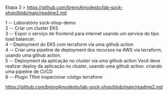
Etapa 3 > <https://github.com/brenoAmodesto/lab-sock-shop/blob/main/readme2.md>
<html>
 <head>
  1 -- Laboratório sock-shop-demo <br /> 2 -- Criar um cluster EKS
 </head>
 <body>
   <br /> 3 -- Expor o serviço de frontend para internet usando um service do tipo load balancer. <br /> 4 --Deployment do EKS com terraform via uma github action <br /> 4 -- Criar uma pipeline de deployment dos recursos na AWS via terraform, usando uma github action. <br /> 5 -- Deployment da aplicação no cluster via uma github action
   Você deve realizar deploy da aplicação no cluster, usando uma github action. criando uma pipeline de Ci/CD <br /> 6 -- Plugin Tflint inspecionar código terraform


 </body>
</html>
<img src="https://github.com/brenoAmodesto/lab-sock-shop/blob/main/img/front-end.png?raw=true" alt="">
<img src="https://github.com/brenoAmodesto/lab-sock-shop/blob/main/img/terminal.png?raw=true"  alt="">
<img src="https://github.com/brenoAmodesto/lab-sock-shop/blob/main/img/tflint.png?raw=true" alt="">
<img src="https://github.com/brenoAmodesto/lab-sock-shop/blob/main/img/actions_cluster.png?raw=true" alt="">

<https://github.com/brenoAmodesto/lab-sock-shop/blob/main/readme2.md>